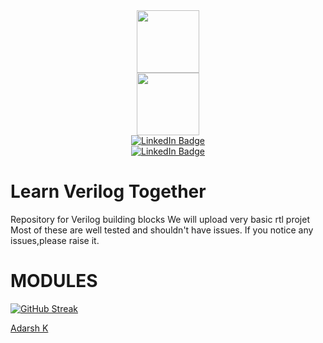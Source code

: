 <div id="header" align="center">
  <img src="https://media.giphy.com/media/M9gbBd9nbDrOTu1Mqx/giphy.gif" width="100"/>
</div>
<div id="header" align="center">
  <img src="https://www.google.com/imgres?imgurl=https%3A%2F%2Fimages.anandtech.com%2Fdoci%2F17251%2Famd-logos-web-update-2020_4_678x452.png&imgrefurl=https%3A%2F%2Fwww.anandtech.com%2Fshow%2F17251%2Famds-acquisition-of-xilinx-receives-regulatory-go-expected-to-close-feb-14th&tbnid=kc6DM5-MmgUWdM&vet=12ahUKEwjexfKP-OX8AhUyxXMBHTn3BBcQMygaegUIARDzAQ..i&docid=b5_JXci-xyioVM&w=678&h=382&q=xilinx%20logo%20png&hl=en&ved=2ahUKEwjexfKP-OX8AhUyxXMBHTn3BBcQMygaegUIARDzAQ" width="100"/>
</div>
<div id="badges" align="center">
  <a href="https://www.linkedin.com/in/adar-sh" data-inline="true">
    <img src="https://img.shields.io/badge/Nidhin Chandran-blue?style=for-the-badge&logo=linkedin&logoColor=white&align=center" alt="LinkedIn Badge"/>
  </a>
 </div>

<div id="badges" align="center" >
  <a href="https://www.linkedin.com/in/nidhinchandran47/" data-inline="true">
    <img src="https://img.shields.io/badge/Adarsh K-blue?style=for-the-badge&logo=linkedin&logoColor=white&align=right" alt="LinkedIn Badge"/>
  </a>
 </div>
 
# Learn Verilog Together
Repository for Verilog building blocks 
We will upload very basic rtl projet  
Most of these are well tested and shouldn't have issues.
If you notice any issues,please raise it.
# MODULES

[![GitHub Streak](http://github-readme-streak-stats.herokuapp.com?user=adar-sh&theme=dark&background=000000)](https://git.io/streak-stats)

<div class="badge-base LI-profile-badge" data-locale="en_US" data-size="medium" data-theme="light" data-type="HORIZONTAL" data-vanity="adarsh-k-0868151b6" data-version="v1"><a class="badge-base__link LI-simple-link" href="https://in.linkedin.com/in/adarsh-k-0868151b6?trk=profile-badge">Adarsh K</a></div>
              
